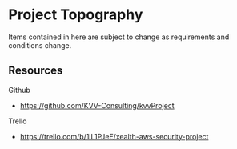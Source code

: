 # Project Topography

Items contained in here are subject to change as requirements and conditions change.

## Resources

Github
- https://github.com/KVV-Consulting/kvvProject

Trello
- https://trello.com/b/1lL1PJeE/xealth-aws-security-project
